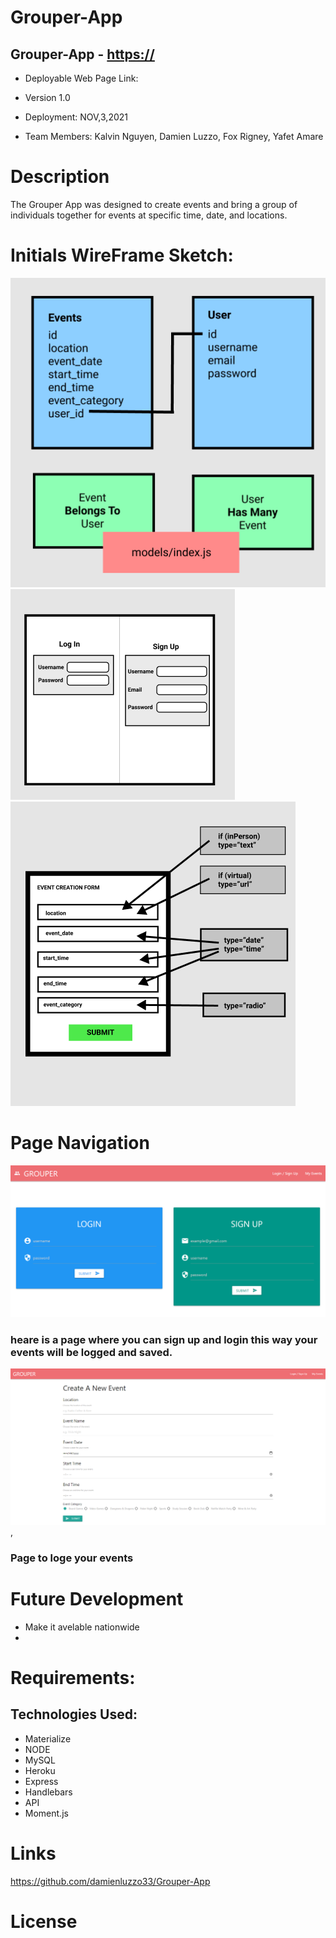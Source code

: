 # Grouper-App

## Grouper-App - [https://]()

* Deployable Web Page Link:

* Version 1.0

* Deployment: NOV,3,2021

-  Team Members: Kalvin Nguyen, Damien Luzzo, Fox Rigney, Yafet Amare

# Description

The Grouper App was designed to create events and bring a group of individuals together for events at specific time, date, and locations.
<!-- Grouper is an application based is Austin Texas to helps people create events remotely or socially and helps people connect with friends and family.
our main goal is  -->

# Initials WireFrame Sketch: 
![image name](./templates/image/Readme.image/wireframe.png)   ![image name](./templates/image/Readme.image/user_login.png)   ![image name](./templates/image/Readme.image/event_create_screenshot.png)

# Page Navigation 

![image name](./templates/image/Readme.image/login_page.png)

### heare is a page where you can sign up and login this way your events will be logged and saved. 

![image name](./templates/image/Readme.image/event.log.png),

### Page to loge your events 

# Future Development

- Make it avelable nationwide 
-
# Requirements:

## Technologies Used: 

 - Materialize 
 - NODE
 - MySQL
 - Heroku
 - Express
 - Handlebars
 - API
 - Moment.js

# Links 
https://github.com/damienluzzo33/Grouper-App

# License